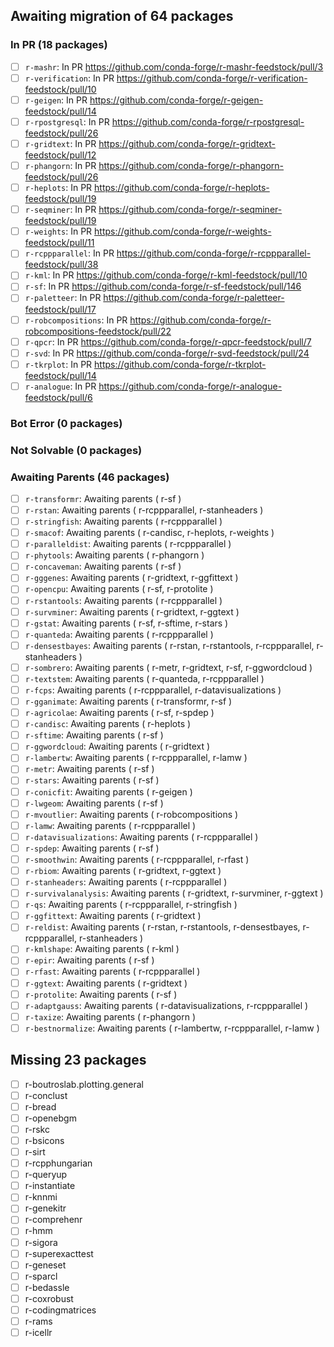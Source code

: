## Awaiting migration of 64 packages ##
### In PR (18 packages) ###
- [ ] `r-mashr`: In PR https://github.com/conda-forge/r-mashr-feedstock/pull/3
- [ ] `r-verification`: In PR https://github.com/conda-forge/r-verification-feedstock/pull/10
- [ ] `r-geigen`: In PR https://github.com/conda-forge/r-geigen-feedstock/pull/14
- [ ] `r-rpostgresql`: In PR https://github.com/conda-forge/r-rpostgresql-feedstock/pull/26
- [ ] `r-gridtext`: In PR https://github.com/conda-forge/r-gridtext-feedstock/pull/12
- [ ] `r-phangorn`: In PR https://github.com/conda-forge/r-phangorn-feedstock/pull/26
- [ ] `r-heplots`: In PR https://github.com/conda-forge/r-heplots-feedstock/pull/19
- [ ] `r-seqminer`: In PR https://github.com/conda-forge/r-seqminer-feedstock/pull/19
- [ ] `r-weights`: In PR https://github.com/conda-forge/r-weights-feedstock/pull/11
- [ ] `r-rcppparallel`: In PR https://github.com/conda-forge/r-rcppparallel-feedstock/pull/38
- [ ] `r-kml`: In PR https://github.com/conda-forge/r-kml-feedstock/pull/10
- [ ] `r-sf`: In PR https://github.com/conda-forge/r-sf-feedstock/pull/146
- [ ] `r-paletteer`: In PR https://github.com/conda-forge/r-paletteer-feedstock/pull/17
- [ ] `r-robcompositions`: In PR https://github.com/conda-forge/r-robcompositions-feedstock/pull/22
- [ ] `r-qpcr`: In PR https://github.com/conda-forge/r-qpcr-feedstock/pull/7
- [ ] `r-svd`: In PR https://github.com/conda-forge/r-svd-feedstock/pull/24
- [ ] `r-tkrplot`: In PR https://github.com/conda-forge/r-tkrplot-feedstock/pull/14
- [ ] `r-analogue`: In PR https://github.com/conda-forge/r-analogue-feedstock/pull/6
### Bot Error (0 packages) ###
### Not Solvable (0 packages) ###
### Awaiting Parents (46 packages) ###
- [ ] `r-transformr`: Awaiting parents ( r-sf )
- [ ] `r-rstan`: Awaiting parents ( r-rcppparallel, r-stanheaders )
- [ ] `r-stringfish`: Awaiting parents ( r-rcppparallel )
- [ ] `r-smacof`: Awaiting parents ( r-candisc, r-heplots, r-weights )
- [ ] `r-paralleldist`: Awaiting parents ( r-rcppparallel )
- [ ] `r-phytools`: Awaiting parents ( r-phangorn )
- [ ] `r-concaveman`: Awaiting parents ( r-sf )
- [ ] `r-gggenes`: Awaiting parents ( r-gridtext, r-ggfittext )
- [ ] `r-opencpu`: Awaiting parents ( r-sf, r-protolite )
- [ ] `r-rstantools`: Awaiting parents ( r-rcppparallel )
- [ ] `r-survminer`: Awaiting parents ( r-gridtext, r-ggtext )
- [ ] `r-gstat`: Awaiting parents ( r-sf, r-sftime, r-stars )
- [ ] `r-quanteda`: Awaiting parents ( r-rcppparallel )
- [ ] `r-densestbayes`: Awaiting parents ( r-rstan, r-rstantools, r-rcppparallel, r-stanheaders )
- [ ] `r-sombrero`: Awaiting parents ( r-metr, r-gridtext, r-sf, r-ggwordcloud )
- [ ] `r-textstem`: Awaiting parents ( r-quanteda, r-rcppparallel )
- [ ] `r-fcps`: Awaiting parents ( r-rcppparallel, r-datavisualizations )
- [ ] `r-gganimate`: Awaiting parents ( r-transformr, r-sf )
- [ ] `r-agricolae`: Awaiting parents ( r-sf, r-spdep )
- [ ] `r-candisc`: Awaiting parents ( r-heplots )
- [ ] `r-sftime`: Awaiting parents ( r-sf )
- [ ] `r-ggwordcloud`: Awaiting parents ( r-gridtext )
- [ ] `r-lambertw`: Awaiting parents ( r-rcppparallel, r-lamw )
- [ ] `r-metr`: Awaiting parents ( r-sf )
- [ ] `r-stars`: Awaiting parents ( r-sf )
- [ ] `r-conicfit`: Awaiting parents ( r-geigen )
- [ ] `r-lwgeom`: Awaiting parents ( r-sf )
- [ ] `r-mvoutlier`: Awaiting parents ( r-robcompositions )
- [ ] `r-lamw`: Awaiting parents ( r-rcppparallel )
- [ ] `r-datavisualizations`: Awaiting parents ( r-rcppparallel )
- [ ] `r-spdep`: Awaiting parents ( r-sf )
- [ ] `r-smoothwin`: Awaiting parents ( r-rcppparallel, r-rfast )
- [ ] `r-rbiom`: Awaiting parents ( r-gridtext, r-ggtext )
- [ ] `r-stanheaders`: Awaiting parents ( r-rcppparallel )
- [ ] `r-survivalanalysis`: Awaiting parents ( r-gridtext, r-survminer, r-ggtext )
- [ ] `r-qs`: Awaiting parents ( r-rcppparallel, r-stringfish )
- [ ] `r-ggfittext`: Awaiting parents ( r-gridtext )
- [ ] `r-reldist`: Awaiting parents ( r-rstan, r-rstantools, r-densestbayes, r-rcppparallel, r-stanheaders )
- [ ] `r-kmlshape`: Awaiting parents ( r-kml )
- [ ] `r-epir`: Awaiting parents ( r-sf )
- [ ] `r-rfast`: Awaiting parents ( r-rcppparallel )
- [ ] `r-ggtext`: Awaiting parents ( r-gridtext )
- [ ] `r-protolite`: Awaiting parents ( r-sf )
- [ ] `r-adaptgauss`: Awaiting parents ( r-datavisualizations, r-rcppparallel )
- [ ] `r-taxize`: Awaiting parents ( r-phangorn )
- [ ] `r-bestnormalize`: Awaiting parents ( r-lambertw, r-rcppparallel, r-lamw )
## Missing 23 packages ##
- [ ] r-boutroslab.plotting.general
- [ ] r-conclust
- [ ] r-bread
- [ ] r-openebgm
- [ ] r-rskc
- [ ] r-bsicons
- [ ] r-sirt
- [ ] r-rcpphungarian
- [ ] r-queryup
- [ ] r-instantiate
- [ ] r-knnmi
- [ ] r-genekitr
- [ ] r-comprehenr
- [ ] r-hmm
- [ ] r-sigora
- [ ] r-superexacttest
- [ ] r-geneset
- [ ] r-sparcl
- [ ] r-bedassle
- [ ] r-coxrobust
- [ ] r-codingmatrices
- [ ] r-rams
- [ ] r-icellr
